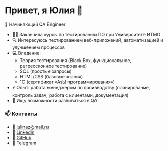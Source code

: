 # Привет, я Юлия 👋  

🎯 Начинающий QA Engineer 

- 🧑‍🎓 Заканчила курсы по тестированию ПО при Университете ИТМО  
- 🔍 Интересуюсь тестированием веб-приложений, автоматизацией и улучшением процессов  
- 💻 Владение:  
  - Теория тестирования (Black Box, функциональное, регрессионное тестирование)  
  - SQL (простые запросы)  
  - HTML/CSS (базовые знания)  
  - 1С (сертификат «АзЫ программирования»)  
- ⚡ Опыт: работа менеджером по производству (планирование, контроль задач, работа с клиентами, документация)  
- 📌 Ищу возможности развиваться в QA 

### 📫 Контакты  
- 📧 [julinaz@mail.ru](mailto:julinaz@mail.ru)  
- 🔗 [LinkedIn](https://www.linkedin.com/in/юлия-назарова-a30a5393/)  
- 🐙 [GitHub](https://github.com/JulyNZRV)  
- 💬 [Telegram](https://t.me/JulyNo)  

